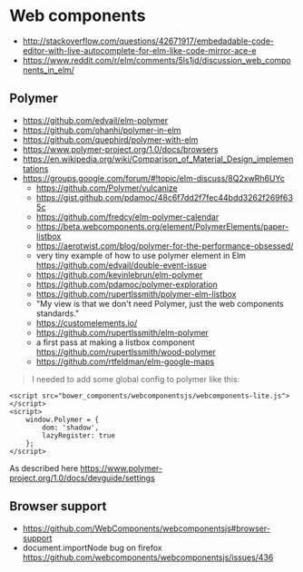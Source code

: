 # Web components

- http://stackoverflow.com/questions/42671917/embedadable-code-editor-with-live-autocomplete-for-elm-like-code-mirror-ace-e
- https://www.reddit.com/r/elm/comments/5ls1jd/discussion_web_components_in_elm/

## Polymer

- https://github.com/edvail/elm-polymer
- https://github.com/ohanhi/polymer-in-elm
- https://github.com/quephird/polymer-with-elm
- https://www.polymer-project.org/1.0/docs/browsers
- https://en.wikipedia.org/wiki/Comparison_of_Material_Design_implementations
- https://groups.google.com/forum/#!topic/elm-discuss/8Q2xwRh6UYc
  - https://github.com/Polymer/vulcanize
  - https://gist.github.com/pdamoc/48c6f7dd2f7fec44bdd3262f269f635c
  - https://github.com/fredcy/elm-polymer-calendar
  - https://beta.webcomponents.org/element/PolymerElements/paper-listbox
  - https://aerotwist.com/blog/polymer-for-the-performance-obsessed/
  - very tiny example of how to use polymer element in Elm https://github.com/edvail/double-event-issue
  - https://github.com/kevinlebrun/elm-polymer
  - https://github.com/pdamoc/polymer-exploration
  - https://github.com/rupertlssmith/polymer-elm-listbox
  - "My view is that we don't need Polymer, just the web components standards."
  - https://customelements.io/
  - https://github.com/rupertlssmith/elm-polymer
  - a first pass at making a listbox component https://github.com/rupertlssmith/wood-polymer
  - https://github.com/rtfeldman/elm-google-maps

>I needed to add some global config to polymer like this:

```javascripot
<script src="bower_components/webcomponentsjs/webcomponents-lite.js"></script>
<script>
    window.Polymer = {
        dom: 'shadow',
        lazyRegister: true
    };
</script>
```

As described here https://www.polymer-project.org/1.0/docs/devguide/settings


## Browser support

- https://github.com/WebComponents/webcomponentsjs#browser-support
- document.importNode bug on firefox https://github.com/webcomponents/webcomponentsjs/issues/436
